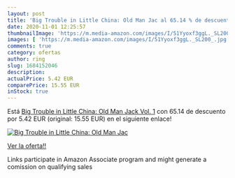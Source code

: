 ```yaml
---
layout: post
title: 'Big Trouble in Little China: Old Man Jac al 65.14 % de descuento'
date: 2020-11-01 12:25:57
thumbnailImage: 'https://m.media-amazon.com/images/I/51Yyoxf3ggL._SL200_.jpg'
images: [ 'https://m.media-amazon.com/images/I/51Yyoxf3ggL._SL200_.jpg' ]
comments: true
category: ofertas
author: ring
slug: 1684152046
description:
actualPrice: 5.42 EUR
comparePrice: 15.55 EUR
inStock: true
---
```


Está [Big Trouble in Little China: Old Man Jack  Vol. 1](https://www.amazon.es/dp/1684152046/?tag=tolees-21) con 65.14 de descuento por 5.42 EUR (original: 15.55 EUR) en el siguiente enlace!

[![Big Trouble in Little China: Old Man Jac](https://m.media-amazon.com/images/I/51Yyoxf3ggL._SL200_.jpg)](https://www.amazon.es/dp/1684152046/?tag=tolees-21)

[Ver la oferta!!](https://www.amazon.es/dp/1684152046/?tag=tolees-21)

Links participate in Amazon Associate program and might generate a comission on qualifying sales


